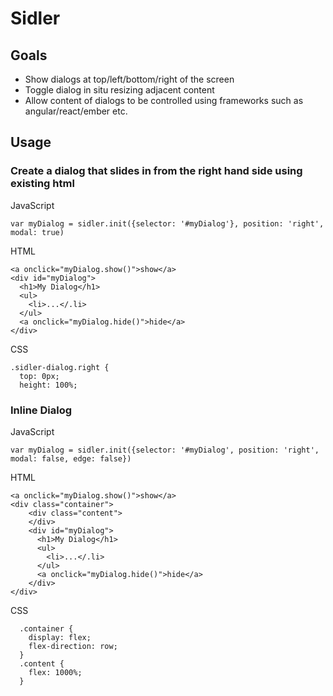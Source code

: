 # Sidler

## Goals

* Show dialogs at top/left/bottom/right of the screen
* Toggle dialog in situ resizing adjacent content
* Allow content of dialogs to be controlled using frameworks such as angular/react/ember etc.

## Usage

### Create a dialog that slides in from the right hand side using existing html

JavaScript
```
var myDialog = sidler.init({selector: '#myDialog'}, position: 'right', modal: true)
```

HTML
```
<a onclick="myDialog.show()">show</a>
<div id="myDialog">
  <h1>My Dialog</h1>
  <ul>
    <li>...</.li>
  </ul>
  <a onclick="myDialog.hide()">hide</a>
</div>
```

CSS
```
.sidler-dialog.right {
  top: 0px;
  height: 100%;
```

### Inline Dialog

JavaScript
```
var myDialog = sidler.init({selector: '#myDialog', position: 'right', modal: false, edge: false})
```

HTML
```
<a onclick="myDialog.show()">show</a>
<div class="container">
    <div class="content">
    </div>
    <div id="myDialog">
      <h1>My Dialog</h1>
      <ul>
        <li>...</.li>
      </ul>
      <a onclick="myDialog.hide()">hide</a>
    </div>
</div>
```

CSS
```
  .container {
    display: flex;
    flex-direction: row;
  }
  .content {
    flex: 1000%;
  }

```
